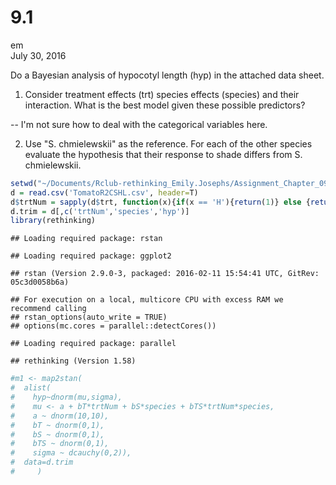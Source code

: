 # 9.1
em  
July 30, 2016  

Do a Bayesian analysis of hypocotyl length (hyp) in the attached data sheet.

1) Consider treatment effects (trt) species effects (species) and their interaction.  What is the best model given these possible predictors?

-- I'm not sure how to deal with the categorical variables here.

2) Use "S. chmielewskii" as the reference.  For each of the other species evaluate the hypothesis that their response to shade differs from S. chmielewskii.





```r
setwd("~/Documents/Rclub-rethinking_Emily.Josephs/Assignment_Chapter_09")
d = read.csv('TomatoR2CSHL.csv', header=T)
d$trtNum = sapply(d$trt, function(x){if(x == 'H'){return(1)} else {return(-1)}})
d.trim = d[,c('trtNum','species','hyp')]
library(rethinking)
```

```
## Loading required package: rstan
```

```
## Loading required package: ggplot2
```

```
## rstan (Version 2.9.0-3, packaged: 2016-02-11 15:54:41 UTC, GitRev: 05c3d0058b6a)
```

```
## For execution on a local, multicore CPU with excess RAM we recommend calling
## rstan_options(auto_write = TRUE)
## options(mc.cores = parallel::detectCores())
```

```
## Loading required package: parallel
```

```
## rethinking (Version 1.58)
```

```r
#m1 <- map2stan(
#  alist(
#    hyp~dnorm(mu,sigma),
#    mu <- a + bT*trtNum + bS*species + bTS*trtNum*species,
#    a ~ dnorm(10,10),
#    bT ~ dnorm(0,1),
#    bS ~ dnorm(0,1),
#    bTS ~ dnorm(0,1),
#    sigma ~ dcauchy(0,2)),
#  data=d.trim
#     )
```

